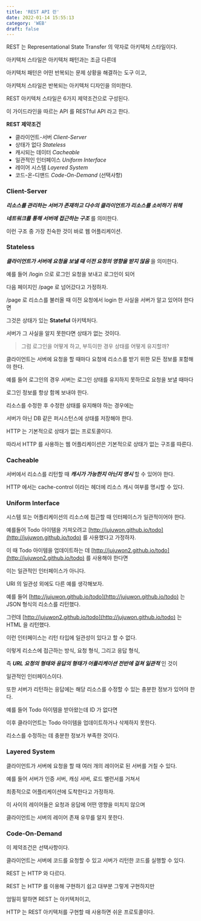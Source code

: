 ```yaml
---
title: 'REST API 란'
date: 2022-01-14 15:55:13
category: 'WEB'
draft: false
---
```


REST 는 Representational State Transfer 의 약자로 아키텍처 스타일이다.

아키텍처 스타일은 아키텍처 패턴과는 조금 다른데

아키텍처 패턴은 어떤 반복되는 문제 상황을 해결하는 도구 이고,

아키텍처 스타일은 반복되는 아키텍처 디자인을 의미한다.

REST 아키텍처 스타일은 6가지 제약조건으로 구성된다.

이 가이드라인을 따르는 API 를 RESTful API 라고 한다.

**REST 제약조건**

- 클라이언트-서버 *Client-Server*
- 상태가 없다 *Stateless*
- 캐시되는 데이터 *Cacheable*
- 일관적인 인터페이스 *Uniform Interface*
- 레이어 시스템 *Layered System*
- 코드-온-디맨드 *Code-On-Demand* (선택사항)

### Client-Server

***리소스를 관리하는 서버가 존재하고 다수의 클라이언트가 리소스를 소비하기 위해***

***네트워크를 통해 서버에 접근하는 구조*** 를 의미한다.

이런 구조 중 가장 친숙한 것이 바로 웹 어플리케이션.

### Stateless

***클라이언트가 서버에 요청을 보낼 때 이전 요청의 영향을 받지 않음*** 을 의미한다.

예를 들어 /login 으로 로그인 요청을 보내고 로그인이 되어

다음 페이지인 /page 로 넘어갔다고 가정하자.

/page 로 리소스를 불러올 때 이전 요청에서 login 한 사실을 서버가 알고 있어야 한다면

그것은 상태가 있는 **Stateful** 아키텍처다.

서버가 그 사실을 알지 못한다면 상태가 없는 것이다.

> 그럼 로그인을 어떻게 하고, 부득이한 경우 상태를 어떻게 유지할까?
> 

클라이언트는 서버에 요청을 할 때마다 요청에 리소스를 받기 위한 모든 정보를 포함해야 한다.

예를 들어 로그인의 경우 서버는 로그인 상태를 유지하지 못하므로 요청을 보낼 때마다

로그인 정보를 항상 함께 보내야 한다.

리소스를 수정한 후 수정한 상태를 유지해야 하는 경우에는

서버가 아닌 DB 같은 퍼시스턴스에 상태를 저장해야 한다.

HTTP 는 기본적으로 상태가 없는 프로토콜이다.

따라서 HTTP 를 사용하는 웹 어플리케이션은 기본적으로 상태가 없는 구조를 따른다.

### Cacheable

서버에서 리소스를 리턴할 때 ***캐시가 가능한지 아닌지 명시*** 할 수 있어야 한다.

HTTP 에서는 cache-control 이라는 헤더에 리소스 캐시 여부를 명시할 수 있다.

### Uniform Interface

시스템 또는 어플리케이션의 리소스에 접근할 때 인터페이스가 일관적이어야 한다.

예를들어 Todo 아이템을 가져오려고 [http://jujuwon.github.io/todo](http://jujuwon.github.io/todo) 를 사용했다고 가정하자.

이 때 Todo 아이템을 업데이트하는 데 [http://jujuwon2.github.io/todo](http://jujuwon2.github.io/todo) 를 사용해야 한다면

이는 일관적인 인터페이스가 아니다.

URI 의 일관성 외에도 다른 예를 생각해보자.

예를 들어 [http://jujuwon.github.io/todo](http://jujuwon.github.io/todo) 는 JSON 형식의 리소스를 리턴했다.

그런데 [http://jujuwon2.github.io/todo](http://jujuwon.github.io/todo) 는 HTML 을 리턴했다.

이런 인터페이스는 리턴 타입에 일관성이 있다고 할 수 없다.

이렇게 리소스에 접근하는 방식, 요청 형식, 그리고 응답 형식,

즉 ***URL 요청의 형태와 응답의 형태가 어플리케이션 전반에 걸쳐 일관적*** 인 것이

일관적인 인터페이스이다.

또한 서버가 리턴하는 응답에는 해당 리소스를 수정할 수 있는 충분한 정보가 있어야 한다.

예를 들어 Todo 아이템을 받아왔는데 ID 가 없다면

이후 클라이언트는 Todo 아이템을 업데이트하거나 삭제하지 못한다.

리소스를 수정하는 데 충분한 정보가 부족한 것이다.

### Layered System

클라이언트가 서버에 요청을 할 때 여러 개의 레이어로 된 서버를 거칠 수 있다.

예를 들어 서버가 인증 서버, 캐싱 서버, 로드 밸런서를 거쳐서

최종적으로 어플리케이션에 도착한다고 가정하자.

이 사이의 레이어들은 요청과 응답에 어떤 영향을 미치지 않으며

클라이언트는 서버의 레이어 존재 유무를 알지 못한다.

### Code-On-Demand

이 제약조건은 선택사항이다.

클라이언트는 서버에 코드를 요청할 수 있고 서버가 리턴한 코드를 실행할 수 있다.

REST 는 HTTP 와 다르다.

REST 는 HTTP 를 이용해 구현하기 쉽고 대부분 그렇게 구현하지만

엄밀히 말하면 REST 는 아키텍처이고,

HTTP 는 REST 아키텍처를 구현할 때 사용하면 쉬운 프로토콜이다.